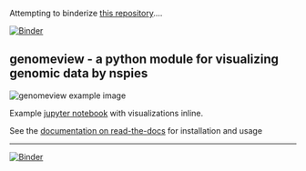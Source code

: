 Attempting to binderize [this repository](https://github.com/nspies/genomeview)....

[![Binder](https://mybinder.org/badge_logo.svg)](https://mybinder.org/v2/gh/fomightez/genomeview-binder/master?urlpath=lab/tree/examples%2Fexamples.ipynb)

## genomeview - a python module for visualizing genomic data by nspies

![genomeview example image](https://raw.githubusercontent.com/nspies/genomeview/master/docs/images/overview.svg?sanitize=true)

Example [jupyter notebook](http://nbviewer.jupyter.org/github/nspies/genomeview/blob/master/examples/examples.ipynb) with visualizations inline.

See the [documentation on read-the-docs](http://genomeview.readthedocs.io/en/latest/index.html) for installation and usage

----------

[![Binder](https://mybinder.org/badge_logo.svg)](https://mybinder.org/v2/gh/fomightez/genomeview-binder/master?urlpath=lab/tree/examples%2Fexamples.ipynb)
